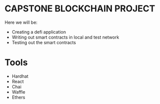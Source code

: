 # CAPSTONE BLOCKCHAIN PROJECT
Here we will be:
- Creating a defi application
- Writing out smart contracts in local and test network
- Testing out the smart contracts
# Tools
- Hardhat
- React
- Chai
- Waffle
- Ethers
